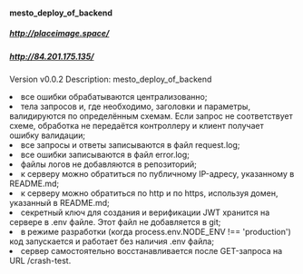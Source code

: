 #### mesto_deploy_of_backend
##### http://placeimage.space/
##### http://84.201.175.135/

Version v0.0.2
Description: mesto_deploy_of_backend

<li> все ошибки обрабатываются централизованно;
<li> тела запросов и, где необходимо, заголовки и параметры, валидируются по определённым схемам. Если запрос не соответствует схеме, обработка не передаётся контроллеру и клиент получает ошибку валидации;
<li> все запросы и ответы записываются в файл request.log;
<li> все ошибки записываются в файл error.log;
<li> файлы логов не добавляются в репозиторий;
<li> к серверу можно обратиться по публичному IP-адресу, указанному в README.md;
<li> к серверу можно обратиться по http и по https, используя домен, указанный в README.md;
<li> секретный ключ для создания и верификации JWT хранится на сервере в .env файле. Этот файл не добавляется в git;
<li> в режиме разработки (когда process.env.NODE_ENV !== 'production') код запускается и работает без наличия .env файла;
<li> сервер самостоятельно восстанавливается после GET-запроса на URL /crash-test.




 